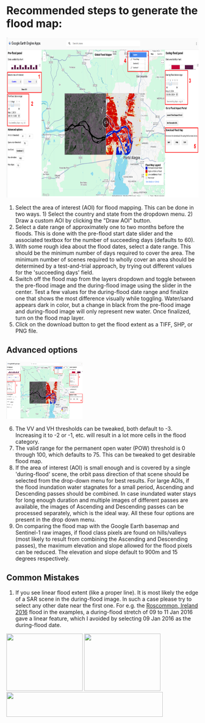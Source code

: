 # Recommended steps to generate the flood map: <br/>

<img src="../media/GFM-v2-instructionspg1.png" height="420" width="845">

1. Select the area of interest (AOI) for flood mapping. This can be done in two ways. 1) Select the country and state from the dropdown menu. 2) Draw a custom AOI by clicking the "Draw AOI" button. <br/>
2. Select a date range of approximately one to two months before the floods. This is done with the pre-flood start date slider and the associated textbox for the number of succeeding days (defaults to 60). <br/>
3. With some rough idea about the flood dates, select a date range. This should be the minimum number of days required to cover the area. The minimum number of scenes required to wholly cover an area should be determined by a test-and-trial approach, by trying out different values for the 'succeeding days' field. <br/>
4. Switch off the flood map from the layers dropdown and toggle between the pre-flood image and the during-flood image using the slider in the center. Test a few values for the during-flood date range and finalize one that shows the most difference visually while toggling. Water/sand appears dark in color, but a change in black from the pre-flood image and during-flood image will only represent new water. Once finalized, turn on the flood map layer. <br/>
5. Click on the download button to get the flood extent as a TIFF, SHP, or PNG file. <br/>

## Advanced options <br/>

<img src="../media/GFM-v2-instructionspg1.png" height="150" width="200">

6. The VV and VH thresholds can be tweaked, both default to -3. Increasing it to -2 or -1, etc. will result in a lot more cells in the flood category. <br/> 
7. The valid range for the permanent open water (POW) threshold is 0 through 100, which defaults to 75. This can be tweaked to get desirable flood map. <br/>
8. If the area of interest (AOI) is small enough and is covered by a single 'during-flood' scene, the orbit pass direction of that scene should be selected from the drop-down menu for best results. For large AOIs, if the flood inundation water stagnates for a small period, Ascending and Descending passes should be combined. In case inundated water stays for long enough duration and multiple images of different passes are available, the images of Ascending and Descending passes can be processed separately, which is the ideal way. All these four options are present in the drop down menu. <br/>
9. On comparing the flood map with the Google Earth basemap and Sentinel-1 raw images, if flood class pixels are found on hills/valleys (most likely to result from combining the Ascending and Descending passes), the maximum elevation and slope allowed for the flood pixels can be reduced. The elevation and slope default to 900m and 15 degrees respectively.

## Common Mistakes <br/>

1. If you see linear flood extent (like a proper line). It is most likely the edge of a SAR scene in the during-flood image. In such a case please try to select any other date near the first one. For e.g. the [Roscommon, Ireland 2016](../examples/2016) flood in the examples, a during-flood stretch of 09 to 11 Jan 2016 gave a linear feature, which I avoided by selecting 09 Jan 2016 as the during-flood date.<br/>

<img src="../media/2016_Roscommon_Mistake.png" height="150" width="200">	<img src="../media/expl/2016_Roscommon.png" height="150" width="200"><br/>
<img src="../media/legend_base.png" height="65" width="410"><br/>
